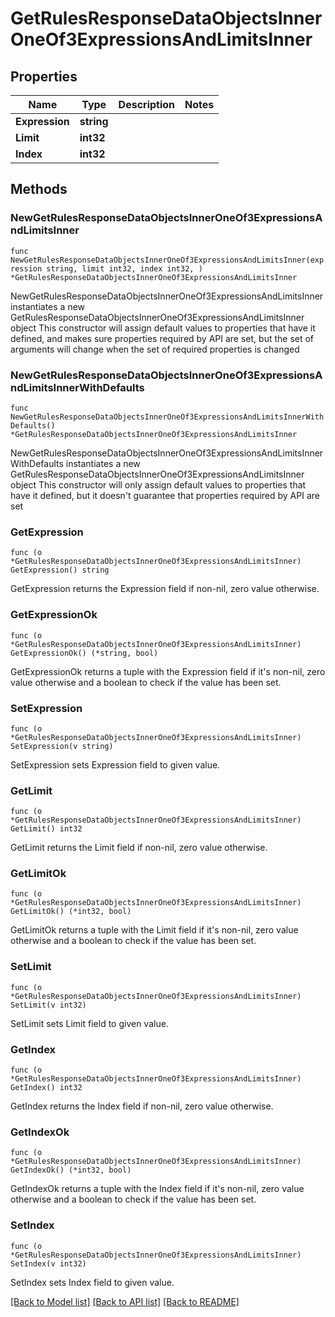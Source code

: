 # GetRulesResponseDataObjectsInnerOneOf3ExpressionsAndLimitsInner

## Properties

Name | Type | Description | Notes
------------ | ------------- | ------------- | -------------
**Expression** | **string** |  | 
**Limit** | **int32** |  | 
**Index** | **int32** |  | 

## Methods

### NewGetRulesResponseDataObjectsInnerOneOf3ExpressionsAndLimitsInner

`func NewGetRulesResponseDataObjectsInnerOneOf3ExpressionsAndLimitsInner(expression string, limit int32, index int32, ) *GetRulesResponseDataObjectsInnerOneOf3ExpressionsAndLimitsInner`

NewGetRulesResponseDataObjectsInnerOneOf3ExpressionsAndLimitsInner instantiates a new GetRulesResponseDataObjectsInnerOneOf3ExpressionsAndLimitsInner object
This constructor will assign default values to properties that have it defined,
and makes sure properties required by API are set, but the set of arguments
will change when the set of required properties is changed

### NewGetRulesResponseDataObjectsInnerOneOf3ExpressionsAndLimitsInnerWithDefaults

`func NewGetRulesResponseDataObjectsInnerOneOf3ExpressionsAndLimitsInnerWithDefaults() *GetRulesResponseDataObjectsInnerOneOf3ExpressionsAndLimitsInner`

NewGetRulesResponseDataObjectsInnerOneOf3ExpressionsAndLimitsInnerWithDefaults instantiates a new GetRulesResponseDataObjectsInnerOneOf3ExpressionsAndLimitsInner object
This constructor will only assign default values to properties that have it defined,
but it doesn't guarantee that properties required by API are set

### GetExpression

`func (o *GetRulesResponseDataObjectsInnerOneOf3ExpressionsAndLimitsInner) GetExpression() string`

GetExpression returns the Expression field if non-nil, zero value otherwise.

### GetExpressionOk

`func (o *GetRulesResponseDataObjectsInnerOneOf3ExpressionsAndLimitsInner) GetExpressionOk() (*string, bool)`

GetExpressionOk returns a tuple with the Expression field if it's non-nil, zero value otherwise
and a boolean to check if the value has been set.

### SetExpression

`func (o *GetRulesResponseDataObjectsInnerOneOf3ExpressionsAndLimitsInner) SetExpression(v string)`

SetExpression sets Expression field to given value.


### GetLimit

`func (o *GetRulesResponseDataObjectsInnerOneOf3ExpressionsAndLimitsInner) GetLimit() int32`

GetLimit returns the Limit field if non-nil, zero value otherwise.

### GetLimitOk

`func (o *GetRulesResponseDataObjectsInnerOneOf3ExpressionsAndLimitsInner) GetLimitOk() (*int32, bool)`

GetLimitOk returns a tuple with the Limit field if it's non-nil, zero value otherwise
and a boolean to check if the value has been set.

### SetLimit

`func (o *GetRulesResponseDataObjectsInnerOneOf3ExpressionsAndLimitsInner) SetLimit(v int32)`

SetLimit sets Limit field to given value.


### GetIndex

`func (o *GetRulesResponseDataObjectsInnerOneOf3ExpressionsAndLimitsInner) GetIndex() int32`

GetIndex returns the Index field if non-nil, zero value otherwise.

### GetIndexOk

`func (o *GetRulesResponseDataObjectsInnerOneOf3ExpressionsAndLimitsInner) GetIndexOk() (*int32, bool)`

GetIndexOk returns a tuple with the Index field if it's non-nil, zero value otherwise
and a boolean to check if the value has been set.

### SetIndex

`func (o *GetRulesResponseDataObjectsInnerOneOf3ExpressionsAndLimitsInner) SetIndex(v int32)`

SetIndex sets Index field to given value.



[[Back to Model list]](../README.md#documentation-for-models) [[Back to API list]](../README.md#documentation-for-api-endpoints) [[Back to README]](../README.md)


